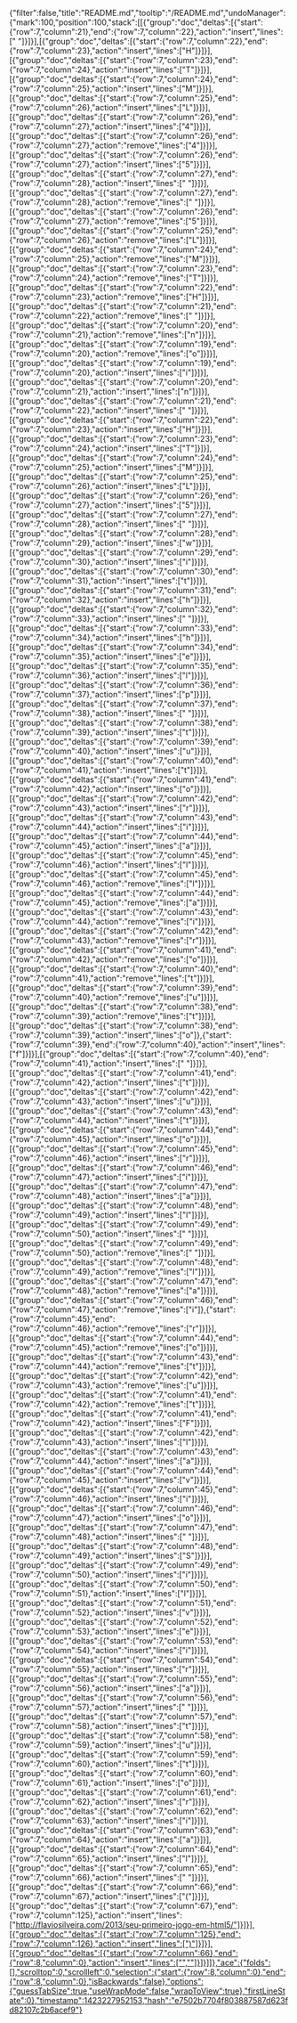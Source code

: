 {"filter":false,"title":"README.md","tooltip":"/README.md","undoManager":{"mark":100,"position":100,"stack":[[{"group":"doc","deltas":[{"start":{"row":7,"column":21},"end":{"row":7,"column":22},"action":"insert","lines":[" "]}]}],[{"group":"doc","deltas":[{"start":{"row":7,"column":22},"end":{"row":7,"column":23},"action":"insert","lines":["H"]}]}],[{"group":"doc","deltas":[{"start":{"row":7,"column":23},"end":{"row":7,"column":24},"action":"insert","lines":["T"]}]}],[{"group":"doc","deltas":[{"start":{"row":7,"column":24},"end":{"row":7,"column":25},"action":"insert","lines":["M"]}]}],[{"group":"doc","deltas":[{"start":{"row":7,"column":25},"end":{"row":7,"column":26},"action":"insert","lines":["L"]}]}],[{"group":"doc","deltas":[{"start":{"row":7,"column":26},"end":{"row":7,"column":27},"action":"insert","lines":["4"]}]}],[{"group":"doc","deltas":[{"start":{"row":7,"column":26},"end":{"row":7,"column":27},"action":"remove","lines":["4"]}]}],[{"group":"doc","deltas":[{"start":{"row":7,"column":26},"end":{"row":7,"column":27},"action":"insert","lines":["5"]}]}],[{"group":"doc","deltas":[{"start":{"row":7,"column":27},"end":{"row":7,"column":28},"action":"insert","lines":[" "]}]}],[{"group":"doc","deltas":[{"start":{"row":7,"column":27},"end":{"row":7,"column":28},"action":"remove","lines":[" "]}]}],[{"group":"doc","deltas":[{"start":{"row":7,"column":26},"end":{"row":7,"column":27},"action":"remove","lines":["5"]}]}],[{"group":"doc","deltas":[{"start":{"row":7,"column":25},"end":{"row":7,"column":26},"action":"remove","lines":["L"]}]}],[{"group":"doc","deltas":[{"start":{"row":7,"column":24},"end":{"row":7,"column":25},"action":"remove","lines":["M"]}]}],[{"group":"doc","deltas":[{"start":{"row":7,"column":23},"end":{"row":7,"column":24},"action":"remove","lines":["T"]}]}],[{"group":"doc","deltas":[{"start":{"row":7,"column":22},"end":{"row":7,"column":23},"action":"remove","lines":["H"]}]}],[{"group":"doc","deltas":[{"start":{"row":7,"column":21},"end":{"row":7,"column":22},"action":"remove","lines":[" "]}]}],[{"group":"doc","deltas":[{"start":{"row":7,"column":20},"end":{"row":7,"column":21},"action":"remove","lines":["n"]}]}],[{"group":"doc","deltas":[{"start":{"row":7,"column":19},"end":{"row":7,"column":20},"action":"remove","lines":["o"]}]}],[{"group":"doc","deltas":[{"start":{"row":7,"column":19},"end":{"row":7,"column":20},"action":"insert","lines":["i"]}]}],[{"group":"doc","deltas":[{"start":{"row":7,"column":20},"end":{"row":7,"column":21},"action":"insert","lines":["n"]}]}],[{"group":"doc","deltas":[{"start":{"row":7,"column":21},"end":{"row":7,"column":22},"action":"insert","lines":[" "]}]}],[{"group":"doc","deltas":[{"start":{"row":7,"column":22},"end":{"row":7,"column":23},"action":"insert","lines":["H"]}]}],[{"group":"doc","deltas":[{"start":{"row":7,"column":23},"end":{"row":7,"column":24},"action":"insert","lines":["T"]}]}],[{"group":"doc","deltas":[{"start":{"row":7,"column":24},"end":{"row":7,"column":25},"action":"insert","lines":["M"]}]}],[{"group":"doc","deltas":[{"start":{"row":7,"column":25},"end":{"row":7,"column":26},"action":"insert","lines":["L"]}]}],[{"group":"doc","deltas":[{"start":{"row":7,"column":26},"end":{"row":7,"column":27},"action":"insert","lines":["5"]}]}],[{"group":"doc","deltas":[{"start":{"row":7,"column":27},"end":{"row":7,"column":28},"action":"insert","lines":[" "]}]}],[{"group":"doc","deltas":[{"start":{"row":7,"column":28},"end":{"row":7,"column":29},"action":"insert","lines":["w"]}]}],[{"group":"doc","deltas":[{"start":{"row":7,"column":29},"end":{"row":7,"column":30},"action":"insert","lines":["i"]}]}],[{"group":"doc","deltas":[{"start":{"row":7,"column":30},"end":{"row":7,"column":31},"action":"insert","lines":["t"]}]}],[{"group":"doc","deltas":[{"start":{"row":7,"column":31},"end":{"row":7,"column":32},"action":"insert","lines":["h"]}]}],[{"group":"doc","deltas":[{"start":{"row":7,"column":32},"end":{"row":7,"column":33},"action":"insert","lines":[" "]}]}],[{"group":"doc","deltas":[{"start":{"row":7,"column":33},"end":{"row":7,"column":34},"action":"insert","lines":["h"]}]}],[{"group":"doc","deltas":[{"start":{"row":7,"column":34},"end":{"row":7,"column":35},"action":"insert","lines":["e"]}]}],[{"group":"doc","deltas":[{"start":{"row":7,"column":35},"end":{"row":7,"column":36},"action":"insert","lines":["l"]}]}],[{"group":"doc","deltas":[{"start":{"row":7,"column":36},"end":{"row":7,"column":37},"action":"insert","lines":["p"]}]}],[{"group":"doc","deltas":[{"start":{"row":7,"column":37},"end":{"row":7,"column":38},"action":"insert","lines":[" "]}]}],[{"group":"doc","deltas":[{"start":{"row":7,"column":38},"end":{"row":7,"column":39},"action":"insert","lines":["t"]}]}],[{"group":"doc","deltas":[{"start":{"row":7,"column":39},"end":{"row":7,"column":40},"action":"insert","lines":["u"]}]}],[{"group":"doc","deltas":[{"start":{"row":7,"column":40},"end":{"row":7,"column":41},"action":"insert","lines":["t"]}]}],[{"group":"doc","deltas":[{"start":{"row":7,"column":41},"end":{"row":7,"column":42},"action":"insert","lines":["o"]}]}],[{"group":"doc","deltas":[{"start":{"row":7,"column":42},"end":{"row":7,"column":43},"action":"insert","lines":["r"]}]}],[{"group":"doc","deltas":[{"start":{"row":7,"column":43},"end":{"row":7,"column":44},"action":"insert","lines":["i"]}]}],[{"group":"doc","deltas":[{"start":{"row":7,"column":44},"end":{"row":7,"column":45},"action":"insert","lines":["a"]}]}],[{"group":"doc","deltas":[{"start":{"row":7,"column":45},"end":{"row":7,"column":46},"action":"insert","lines":["l"]}]}],[{"group":"doc","deltas":[{"start":{"row":7,"column":45},"end":{"row":7,"column":46},"action":"remove","lines":["l"]}]}],[{"group":"doc","deltas":[{"start":{"row":7,"column":44},"end":{"row":7,"column":45},"action":"remove","lines":["a"]}]}],[{"group":"doc","deltas":[{"start":{"row":7,"column":43},"end":{"row":7,"column":44},"action":"remove","lines":["i"]}]}],[{"group":"doc","deltas":[{"start":{"row":7,"column":42},"end":{"row":7,"column":43},"action":"remove","lines":["r"]}]}],[{"group":"doc","deltas":[{"start":{"row":7,"column":41},"end":{"row":7,"column":42},"action":"remove","lines":["o"]}]}],[{"group":"doc","deltas":[{"start":{"row":7,"column":40},"end":{"row":7,"column":41},"action":"remove","lines":["t"]}]}],[{"group":"doc","deltas":[{"start":{"row":7,"column":39},"end":{"row":7,"column":40},"action":"remove","lines":["u"]}]}],[{"group":"doc","deltas":[{"start":{"row":7,"column":38},"end":{"row":7,"column":39},"action":"remove","lines":["t"]}]}],[{"group":"doc","deltas":[{"start":{"row":7,"column":38},"end":{"row":7,"column":39},"action":"insert","lines":["o"]},{"start":{"row":7,"column":39},"end":{"row":7,"column":40},"action":"insert","lines":["f"]}]}],[{"group":"doc","deltas":[{"start":{"row":7,"column":40},"end":{"row":7,"column":41},"action":"insert","lines":[" "]}]}],[{"group":"doc","deltas":[{"start":{"row":7,"column":41},"end":{"row":7,"column":42},"action":"insert","lines":["t"]}]}],[{"group":"doc","deltas":[{"start":{"row":7,"column":42},"end":{"row":7,"column":43},"action":"insert","lines":["u"]}]}],[{"group":"doc","deltas":[{"start":{"row":7,"column":43},"end":{"row":7,"column":44},"action":"insert","lines":["t"]}]}],[{"group":"doc","deltas":[{"start":{"row":7,"column":44},"end":{"row":7,"column":45},"action":"insert","lines":["o"]}]}],[{"group":"doc","deltas":[{"start":{"row":7,"column":45},"end":{"row":7,"column":46},"action":"insert","lines":["r"]}]}],[{"group":"doc","deltas":[{"start":{"row":7,"column":46},"end":{"row":7,"column":47},"action":"insert","lines":["i"]}]}],[{"group":"doc","deltas":[{"start":{"row":7,"column":47},"end":{"row":7,"column":48},"action":"insert","lines":["a"]}]}],[{"group":"doc","deltas":[{"start":{"row":7,"column":48},"end":{"row":7,"column":49},"action":"insert","lines":["l"]}]}],[{"group":"doc","deltas":[{"start":{"row":7,"column":49},"end":{"row":7,"column":50},"action":"insert","lines":[" "]}]}],[{"group":"doc","deltas":[{"start":{"row":7,"column":49},"end":{"row":7,"column":50},"action":"remove","lines":[" "]}]}],[{"group":"doc","deltas":[{"start":{"row":7,"column":48},"end":{"row":7,"column":49},"action":"remove","lines":["l"]}]}],[{"group":"doc","deltas":[{"start":{"row":7,"column":47},"end":{"row":7,"column":48},"action":"remove","lines":["a"]}]}],[{"group":"doc","deltas":[{"start":{"row":7,"column":46},"end":{"row":7,"column":47},"action":"remove","lines":["i"]},{"start":{"row":7,"column":45},"end":{"row":7,"column":46},"action":"remove","lines":["r"]}]}],[{"group":"doc","deltas":[{"start":{"row":7,"column":44},"end":{"row":7,"column":45},"action":"remove","lines":["o"]}]}],[{"group":"doc","deltas":[{"start":{"row":7,"column":43},"end":{"row":7,"column":44},"action":"remove","lines":["t"]}]}],[{"group":"doc","deltas":[{"start":{"row":7,"column":42},"end":{"row":7,"column":43},"action":"remove","lines":["u"]}]}],[{"group":"doc","deltas":[{"start":{"row":7,"column":41},"end":{"row":7,"column":42},"action":"remove","lines":["t"]}]}],[{"group":"doc","deltas":[{"start":{"row":7,"column":41},"end":{"row":7,"column":42},"action":"insert","lines":["F"]}]}],[{"group":"doc","deltas":[{"start":{"row":7,"column":42},"end":{"row":7,"column":43},"action":"insert","lines":["l"]}]}],[{"group":"doc","deltas":[{"start":{"row":7,"column":43},"end":{"row":7,"column":44},"action":"insert","lines":["a"]}]}],[{"group":"doc","deltas":[{"start":{"row":7,"column":44},"end":{"row":7,"column":45},"action":"insert","lines":["v"]}]}],[{"group":"doc","deltas":[{"start":{"row":7,"column":45},"end":{"row":7,"column":46},"action":"insert","lines":["i"]}]}],[{"group":"doc","deltas":[{"start":{"row":7,"column":46},"end":{"row":7,"column":47},"action":"insert","lines":["o"]}]}],[{"group":"doc","deltas":[{"start":{"row":7,"column":47},"end":{"row":7,"column":48},"action":"insert","lines":[" "]}]}],[{"group":"doc","deltas":[{"start":{"row":7,"column":48},"end":{"row":7,"column":49},"action":"insert","lines":["S"]}]}],[{"group":"doc","deltas":[{"start":{"row":7,"column":49},"end":{"row":7,"column":50},"action":"insert","lines":["i"]}]}],[{"group":"doc","deltas":[{"start":{"row":7,"column":50},"end":{"row":7,"column":51},"action":"insert","lines":["l"]}]}],[{"group":"doc","deltas":[{"start":{"row":7,"column":51},"end":{"row":7,"column":52},"action":"insert","lines":["v"]}]}],[{"group":"doc","deltas":[{"start":{"row":7,"column":52},"end":{"row":7,"column":53},"action":"insert","lines":["e"]}]}],[{"group":"doc","deltas":[{"start":{"row":7,"column":53},"end":{"row":7,"column":54},"action":"insert","lines":["i"]}]}],[{"group":"doc","deltas":[{"start":{"row":7,"column":54},"end":{"row":7,"column":55},"action":"insert","lines":["r"]}]}],[{"group":"doc","deltas":[{"start":{"row":7,"column":55},"end":{"row":7,"column":56},"action":"insert","lines":["a"]}]}],[{"group":"doc","deltas":[{"start":{"row":7,"column":56},"end":{"row":7,"column":57},"action":"insert","lines":[" "]}]}],[{"group":"doc","deltas":[{"start":{"row":7,"column":57},"end":{"row":7,"column":58},"action":"insert","lines":["t"]}]}],[{"group":"doc","deltas":[{"start":{"row":7,"column":58},"end":{"row":7,"column":59},"action":"insert","lines":["u"]}]}],[{"group":"doc","deltas":[{"start":{"row":7,"column":59},"end":{"row":7,"column":60},"action":"insert","lines":["t"]}]}],[{"group":"doc","deltas":[{"start":{"row":7,"column":60},"end":{"row":7,"column":61},"action":"insert","lines":["o"]}]}],[{"group":"doc","deltas":[{"start":{"row":7,"column":61},"end":{"row":7,"column":62},"action":"insert","lines":["r"]}]}],[{"group":"doc","deltas":[{"start":{"row":7,"column":62},"end":{"row":7,"column":63},"action":"insert","lines":["i"]}]}],[{"group":"doc","deltas":[{"start":{"row":7,"column":63},"end":{"row":7,"column":64},"action":"insert","lines":["a"]}]}],[{"group":"doc","deltas":[{"start":{"row":7,"column":64},"end":{"row":7,"column":65},"action":"insert","lines":["l"]}]}],[{"group":"doc","deltas":[{"start":{"row":7,"column":65},"end":{"row":7,"column":66},"action":"insert","lines":[" "]}]}],[{"group":"doc","deltas":[{"start":{"row":7,"column":66},"end":{"row":7,"column":67},"action":"insert","lines":["("]}]}],[{"group":"doc","deltas":[{"start":{"row":7,"column":67},"end":{"row":7,"column":125},"action":"insert","lines":["http://flaviosilveira.com/2013/seu-primeiro-jogo-em-html5/"]}]}],[{"group":"doc","deltas":[{"start":{"row":7,"column":125},"end":{"row":7,"column":126},"action":"insert","lines":[")"]}]}],[{"group":"doc","deltas":[{"start":{"row":7,"column":66},"end":{"row":8,"column":0},"action":"insert","lines":["",""]}]}]]},"ace":{"folds":[],"scrolltop":0,"scrollleft":0,"selection":{"start":{"row":8,"column":0},"end":{"row":8,"column":0},"isBackwards":false},"options":{"guessTabSize":true,"useWrapMode":false,"wrapToView":true},"firstLineState":0},"timestamp":1423227952153,"hash":"e7502b7704f803887587d623fd82107c2b6acef9"}